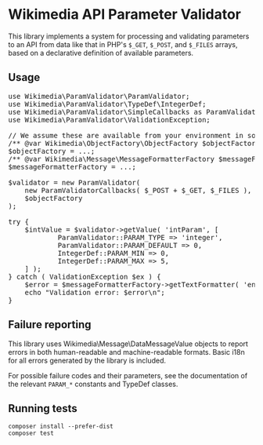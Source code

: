 Wikimedia API Parameter Validator
=================================

This library implements a system for processing and validating parameters to an
API from data like that in PHP's `$_GET`, `$_POST`, and `$_FILES` arrays, based
on a declarative definition of available parameters.

Usage
-----

<pre lang="php">
use Wikimedia\ParamValidator\ParamValidator;
use Wikimedia\ParamValidator\TypeDef\IntegerDef;
use Wikimedia\ParamValidator\SimpleCallbacks as ParamValidatorCallbacks;
use Wikimedia\ParamValidator\ValidationException;

// We assume these are available from your environment in some manner.
/** @var Wikimedia\ObjectFactory\ObjectFactory $objectFactory */
$objectFactory = ...;
/** @var Wikimedia\Message\MessageFormatterFactory $messageFormatterFactory */
$messageFormatterFactory = ...;

$validator = new ParamValidator(
	new ParamValidatorCallbacks( $_POST + $_GET, $_FILES ),
	$objectFactory
);

try {
	$intValue = $validator->getValue( 'intParam', [
			ParamValidator::PARAM_TYPE => 'integer',
			ParamValidator::PARAM_DEFAULT => 0,
			IntegerDef::PARAM_MIN => 0,
			IntegerDef::PARAM_MAX => 5,
	] );
} catch ( ValidationException $ex ) {
	$error = $messageFormatterFactory->getTextFormatter( 'en' )->format( $ex->getFailureMessage() );
	echo "Validation error: $error\n";
}
</pre>

Failure reporting
-----------------

This library uses Wikimedia\Message\DataMessageValue objects to report errors
in both human-readable and machine-readable formats. Basic i18n for all errors
generated by the library is included.

For possible failure codes and their parameters, see the documentation of the
relevant `PARAM_*` constants and TypeDef classes.

Running tests
-------------

    composer install --prefer-dist
    composer test
